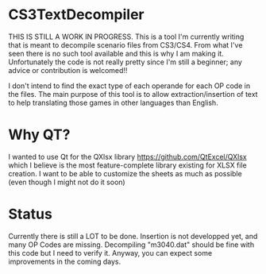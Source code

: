 # CS3TextDecompiler
 THIS IS STILL A WORK IN PROGRESS.
 This is a tool I'm currently writing that is meant to decompile scenario files from CS3/CS4. From what I've seen there is no such tool available and this is why I am making it.
 Unfortunately the code is not really pretty since I'm still a beginner; any advice or contribution is welcomed!!
 
 I don't intend to find the exact type of each operande for each OP code in the files. The main purpose of this tool is to allow extraction/insertion of text to help translating those games in other languages than English.
 
# Why QT?
I wanted to use Qt for the QXlsx library https://github.com/QtExcel/QXlsx which I believe is the most feature-complete library existing for XLSX file creation. I want to be able to customize the sheets as much as possible (even though I might not do it soon)

# Status
Currently there is still a LOT to be done. Insertion is not developped yet, and many OP Codes are missing. Decompiling "m3040.dat" should be fine with this code but I need to verify it. Anyway, you can expect some improvements in the coming days.
 
